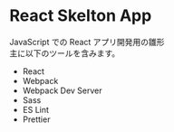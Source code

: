 # React Skelton App

JavaScript での React アプリ開発用の雛形<br>
主に以下のツールを含みます。

- React
- Webpack
- Webpack Dev Server
- Sass
- ES Lint
- Prettier
